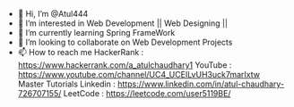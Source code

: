 - 👋 Hi, I’m @Atul444
- 👀 I’m interested in Web Development || Web Designing || 
- 🌱 I’m currently learning Spring FrameWork 
- 💞️ I’m looking to collaborate on Web Development Projects
- 📫 How to reach me 
        HackerRank : 
        https://www.hackerrank.com/a_atulchaudhary1
        YouTube : 
        https://www.youtube.com/channel/UC4_UCEILvUH3uck7marIxtw  
                  Master Tutorials
        Linkedin : 
        https://www.linkedin.com/in/atul-chaudhary-726707155/
        LeetCode : 
        https://leetcode.com/user5119BE/
        


